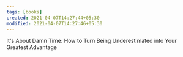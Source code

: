 ```yaml
---
tags: [books]
created: 2021-04-07T14:27:44+05:30
modified: 2021-04-07T14:27:46+05:30
---
```


It's About Damn Time: How to Turn Being Underestimated into Your Greatest Advantage
